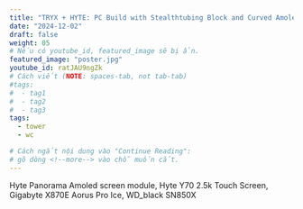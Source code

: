 ```yaml
---
title: "TRYX + HYTE: PC Build with Stealthtubing Block and Curved Amoled Screen"
date: "2024-12-02"
draft: false
weight: 05
# Nếu có youtube_id, featured_image sẽ bị ẩn.
featured_image: "poster.jpg"
youtube_id: ratJAU9ngZk
# Cách viết (NOTE: spaces-tab, not tab-tab)
#tags:
#  - tag1
#  - tag2
#  - tag3
tags:
  - tower
  - wc

# Cách ngắt nội dung vào "Continue Reading":
# gõ dòng <!--more--> vào chỗ muốn cắt.
---
```

Hyte Panorama Amoled screen module, Hyte Y70 2.5k Touch Screen, Gigabyte X870E Aorus Pro Ice, WD_black SN850X